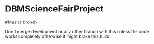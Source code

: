 # DBMScienceFairProject
#Master branch

Don't merge development or any other branch with this unless the code works completely otherwise it might brake this build.

